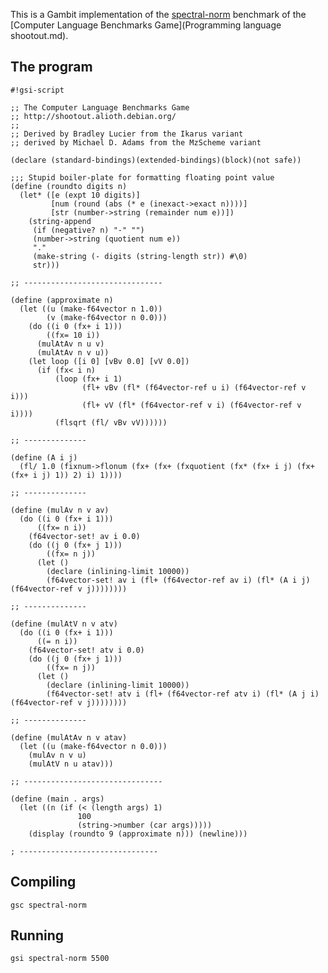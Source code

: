 This is a Gambit implementation of the
[spectral-norm](http://shootout.alioth.debian.org/gp4sandbox/benchmark.php?test=spectralnorm&lang=all)
benchmark of the [Computer Language Benchmarks
Game](Programming language shootout.md).

## The program

    #!gsi-script
    
    ;; The Computer Language Benchmarks Game
    ;; http://shootout.alioth.debian.org/
    ;;
    ;; Derived by Bradley Lucier from the Ikarus variant
    ;; derived by Michael D. Adams from the MzScheme variant
    
    (declare (standard-bindings)(extended-bindings)(block)(not safe))
    
    ;;; Stupid boiler-plate for formatting floating point value
    (define (roundto digits n)
      (let* ([e (expt 10 digits)]
             [num (round (abs (* e (inexact->exact n))))]
             [str (number->string (remainder num e))])
        (string-append
         (if (negative? n) "-" "")
         (number->string (quotient num e))
         "."
         (make-string (- digits (string-length str)) #\0)
         str)))
    
    ;; -------------------------------
    
    (define (approximate n)
      (let ((u (make-f64vector n 1.0))
            (v (make-f64vector n 0.0)))
        (do ((i 0 (fx+ i 1)))
            ((fx= 10 i))
          (mulAtAv n u v)
          (mulAtAv n v u))
        (let loop ([i 0] [vBv 0.0] [vV 0.0])
          (if (fx< i n)
              (loop (fx+ i 1)
                    (fl+ vBv (fl* (f64vector-ref u i) (f64vector-ref v i)))
                    (fl+ vV (fl* (f64vector-ref v i) (f64vector-ref v i))))
              (flsqrt (fl/ vBv vV))))))
    
    ;; --------------
    
    (define (A i j)
      (fl/ 1.0 (fixnum->flonum (fx+ (fx+ (fxquotient (fx* (fx+ i j) (fx+ (fx+ i j) 1)) 2) i) 1))))
    
    ;; --------------
    
    (define (mulAv n v av)
      (do ((i 0 (fx+ i 1)))
          ((fx= n i))
        (f64vector-set! av i 0.0)
        (do ((j 0 (fx+ j 1)))
            ((fx= n j))
          (let ()
            (declare (inlining-limit 10000))
            (f64vector-set! av i (fl+ (f64vector-ref av i) (fl* (A i j) (f64vector-ref v j))))))))
    
    ;; --------------
    
    (define (mulAtV n v atv)
      (do ((i 0 (fx+ i 1)))
          ((= n i))
        (f64vector-set! atv i 0.0)
        (do ((j 0 (fx+ j 1)))
            ((fx= n j))
          (let ()
            (declare (inlining-limit 10000))
            (f64vector-set! atv i (fl+ (f64vector-ref atv i) (fl* (A j i) (f64vector-ref v j))))))))
    
    ;; --------------
    
    (define (mulAtAv n v atav) 
      (let ((u (make-f64vector n 0.0)))
        (mulAv n v u)
        (mulAtV n u atav)))
    
    ;; -------------------------------
    
    (define (main . args)
      (let ((n (if (< (length args) 1)
                   100
                   (string->number (car args)))))
        (display (roundto 9 (approximate n))) (newline)))
    
    ; -------------------------------

## Compiling

    gsc spectral-norm

## Running

    gsi spectral-norm 5500
